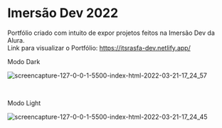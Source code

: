 # Imersão Dev 2022
Portfólio criado com intuito de expor projetos feitos na Imersão Dev da Alura.<br>
Link para visualizar o Portfólio: https://itsrasfa-dev.netlify.app/
<br> <p>Modo Dark</p>
![screencapture-127-0-0-1-5500-index-html-2022-03-21-17_24_57](https://user-images.githubusercontent.com/97412434/159357806-dc6d33ec-4d0b-408f-a126-da339360a7bf.png)

<br> <p>Modo Light</p>
![screencapture-127-0-0-1-5500-index-html-2022-03-21-17_24_45](https://user-images.githubusercontent.com/97412434/159357831-9f691b61-0585-4b9f-86e8-dd15fa983b68.png)




